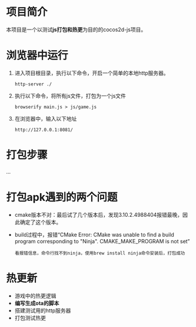 # 项目简介

本项目是一个以测试**js打包和热更**为目的的cocos2d-js项目。



# 浏览器中运行

1. 进入项目根目录，执行以下命令，开启一个简单的本地http服务器。

   ```
   http-server ./
   ```

2. 执行以下命令，将所有js文件，打包为一个js文件

   ```
   browserify main.js > js/game.js
   ```

3. 在浏览器中，输入以下地址

   ```
   http://127.0.0.1:8081/
   ```



# 打包步骤

...



# 打包apk遇到的两个问题

* cmake版本不对：最后试了几个版本后，发现3.10.2.4988404报错最晚，因此确定了这个版本。

* build过程中，报错“CMake Error: CMake was unable to find a build program corresponding to "Ninja". CMAKE_MAKE_PROGRAM is not set”

  ```
  看报错信息，命令行找不到ninja，使用brew install ninja命令安装后，打包成功
  ```



# 热更新

* 游戏中的热更逻辑
* **编写生成ota的脚本**
* 搭建测试用的http服务器
* 打包测试热更
